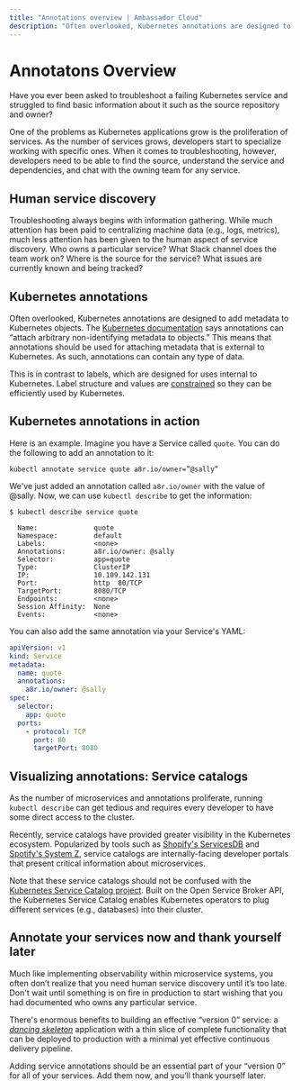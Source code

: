 ```yaml
---
title: "Annotations overview | Ambassador Cloud"
description: "Often overlooked, Kubernetes annotations are designed to add metadata to Kubernetes objects. Learn best practices for annotations for your environments."
---
```


# Annotatons Overview

Have you ever been asked to troubleshoot a failing Kubernetes service and struggled to find basic information about it such as the source repository and owner?

One of the problems as Kubernetes applications grow is the proliferation of services. As the number of services grows, developers start to specialize working with specific ones. When it comes to troubleshooting, however, developers need to be able to find the source, understand the service and dependencies, and chat with the owning team for any service.

## Human service discovery

Troubleshooting always begins with information gathering. While much attention has been paid to centralizing machine data (e.g., logs, metrics), much less attention has been given to the human aspect of service discovery. Who owns a particular service? What Slack channel does the team work on? Where is the source for the service? What issues are currently known and being tracked?

## Kubernetes annotations

Often overlooked, Kubernetes annotations are designed to add metadata to Kubernetes objects. The [Kubernetes documentation](https://kubernetes.io/docs/concepts/overview/working-with-objects/annotations/) says annotations can “attach arbitrary non-identifying metadata to objects.” This means that annotations should be used for attaching metadata that is external to Kubernetes.  As such, annotations can contain any type of data.

This is in contrast to labels, which are designed for uses internal to Kubernetes. Label structure and values are [constrained](https://kubernetes.io/docs/concepts/overview/working-with-objects/labels/#syntax-and-character-set) so they can be efficiently used by Kubernetes.

## Kubernetes annotations in action

Here is an example. Imagine you have a Service called `quote`. You can do the following to add an annotation to it:

```
kubectl annotate service quote a8r.io/owner=”@sally”
```

We've just added an annotation called `a8r.io/owner` with the value of @sally. Now, we can use `kubectl describe` to get the information:

```
$ kubectl describe service quote

  Name:              quote
  Namespace:         default
  Labels:            <none>
  Annotations:       a8r.io/owner: @sally
  Selector:          app=quote
  Type:              ClusterIP
  IP:                10.109.142.131
  Port:              http  80/TCP
  TargetPort:        8080/TCP
  Endpoints:         <none>
  Session Affinity:  None
  Events:            <none>
```

You can also add the same annotation via your Service's YAML:

```yaml
apiVersion: v1
kind: Service
metadata:
  name: quote
  annotations:
    a8r.io/owner: @sally
spec:
  selector:
    app: quote
  ports:
    - protocol: TCP
      port: 80
      targetPort: 8080
```

## Visualizing annotations: Service catalogs

As the number of microservices and annotations proliferate, running `kubectl describe` can get tedious and requires every developer to have some direct access to the cluster.

Recently, service catalogs have provided greater visibility in the Kubernetes ecosystem. Popularized by tools such as [Shopify's ServicesDB](https://shopify.engineering/scaling-mobile-development-by-treating-apps-as-services) and [Spotify's System Z](https://dzone.com/articles/modeling-microservices-at-spotify-with-petter-mari), service catalogs are internally-facing developer portals that present critical information about microservices.

Note that these service catalogs should not be confused with the [Kubernetes Service Catalog project](../../howtos/organize-service-catalog/). Built on the Open Service Broker API, the Kubernetes Service Catalog enables Kubernetes operators to plug different services (e.g., databases) into their cluster.

## Annotate your services now and thank yourself later

Much like implementing observability within microservice systems, you often don’t realize that you need human service discovery until it’s too late. Don't wait until something is on fire in production to start wishing that you had documented who owns any particular service.

There's enormous benefits to building an effective “version 0” service: a [*dancing skeleton*](https://containerjournal.com/topics/container-management/dancing-skeleton-apis-and-microservices/) application with a thin slice of complete functionality that can be deployed to production with a minimal yet effective continuous delivery pipeline.

Adding service annotations should be an essential part of your “version 0” for all of your services. Add them now, and you’ll thank yourself later.